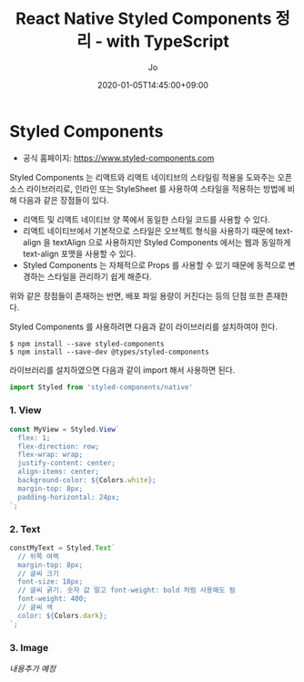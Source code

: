 ﻿---
layout: post
disqus_disabled: false
title: "React Native Styled Components 정리 - with TypeScript"
date: 2020-01-05T14:45:00+09:00
author: Jo
categories: react-native
tags: react-native typescript styled-component component element props
cover: "/assets/instacode.png"
---

# Styled Components
* 공식 홈페이지: <https://www.styled-components.com>  

Styled Components 는 리액트와 리액트 네이티브의 스타일링 적용을 도와주는 오픈 소스 라이브러리로, 인라인 또는 StyleSheet 를 사용하여 스타일을 적용하는 방법에 비해 다음과 같은 장점들이 있다.
* 리액트 및 리액트 네이티브 양 쪽에서 동일한 스타일 코드를 사용할 수 있다.
* 리액트 네이티브에서 기본적으로 스타일은 오브젝트 형식을 사용하기 때문에 text-align 을 textAlign 으로 사용하지만 Styled Components 에서는 웹과 동일하게 text-align 포맷을 사용할 수 있다.
* Styled Components 는 자체적으로 Props 를 사용할 수 있기 때문에 동적으로 변경하는 스타일을 관리하기 쉽게 해준다.
  
위와 같은 장점들이 존재하는 반면, 배포 파일 용량이 커진다는 등의 단점 또한 존재한다.  

Styled Components 를 사용하려면 다음과 같이 라이브러리를 설치하여야 한다.  
~~~
$ npm install --save styled-components
$ npm install --save-dev @types/styled-components
~~~
  
라이브러리를 설치하였으면 다음과 같이 import 해서 사용하면 된다.
~~~typescript
import Styled from 'styled-components/native'
~~~  


### 1. View
~~~typescript
const MyView = Styled.View`
  flex: 1;
  flex-direction: row;
  flex-wrap: wrap;
  justify-content: center;
  align-items: center;
  background-color: ${Colors.white};
  margin-top: 8px;
  padding-horizontal: 24px;
`;
~~~  
  
### 2. Text
~~~typescript
constMyText = Styled.Text`
  // 위쪽 여백
  margin-top: 8px;
  // 글씨 크기
  font-size: 18px;
  // 글씨 굵기. 숫자 값 말고 font-weight: bold 처럼 사용해도 됨
  font-weight: 400;
  // 글씨 색
  color: ${Colors.dark};
`;
~~~  
  
### 3. Image

*내용추가 예정* 
